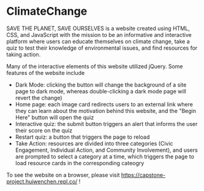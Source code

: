 # ClimateChange

SAVE THE PLANET, SAVE OURSELVES is a website created using HTML, CSS, and JavaScript with the mission 
to be an informative and interactive platform where users can educate themselves on climate change, take a quiz to test their knowledge of environmental issues, 
and find resources for taking action. 

Many of the interactive elements of this website utilized jQuery. Some features of the website include
  * Dark Mode: clicking the button will change the background of a site page to dark mode, whereas double-clicking a dark mode page will revert the change)
  * Home page: each image card redirects users to an external link where they can learn about the motivation behind this website, and the "Begin Here" button will open the quiz
  * Interactive quiz: the submit button triggers an alert that informs the user their score on the quiz 
  * Restart quiz: a button that triggers the page to reload
  * Take Action: resources are divided into three categories (Civic Engagement, Individual Action, and Community Involvement), and users are prompted to
  select a category at a time, which triggers the page to load resource cards in the corresponding cateogry
  
  
  To see the website on a browser, please visit https://capstone-project.huiwenchen.repl.co/ !
  
  
